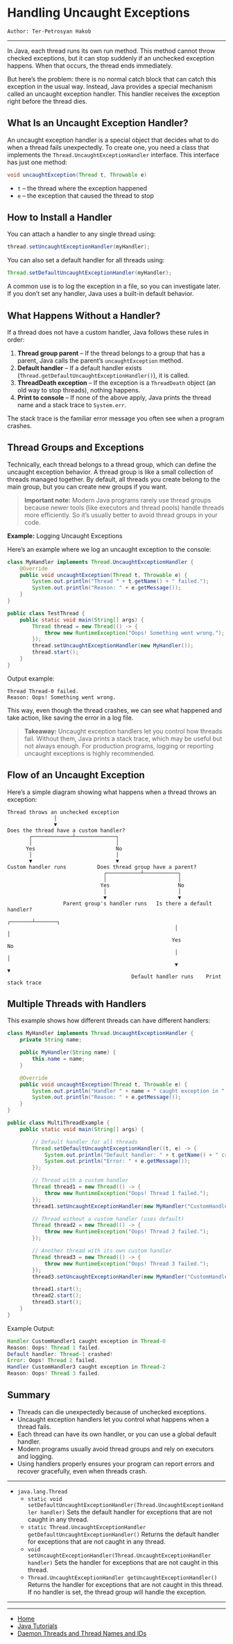# Handling Uncaught Exceptions

```
Author: Ter-Petrosyan Hakob
```

---

In Java, each thread runs its own run method. This method cannot throw checked exceptions, but it can stop suddenly if an unchecked exception happens. 
When that occurs, the thread ends immediately.

But here’s the problem: there is no normal catch block that can catch this exception in the usual way. Instead, Java provides a special mechanism called an uncaught exception handler. This handler receives the exception right before the thread dies.

## What Is an Uncaught Exception Handler?

An uncaught exception handler is a special object that decides what to do when a thread fails unexpectedly. 
To create one, you need a class that implements the `Thread.UncaughtExceptionHandler` interface. This interface has just one method:

```java
void uncaughtException(Thread t, Throwable e)
```

- `t` – the thread where the exception happened
- `e` – the exception that caused the thread to stop


## How to Install a Handler

You can attach a handler to any single thread using:

```java
thread.setUncaughtExceptionHandler(myHandler);
```

You can also set a default handler for all threads using:

```java
Thread.setDefaultUncaughtExceptionHandler(myHandler);
```

A common use is to log the exception in a file, so you can investigate later. If you don’t set any handler, Java uses a built-in default behavior.

## What Happens Without a Handler?

If a thread does not have a custom handler, Java follows these rules in order:

1. **Thread group parent** – If the thread belongs to a group that has a parent, Java calls the parent’s `uncaughtException` method.
2. **Default handler** – If a default handler exists (`Thread.getDefaultUncaughtExceptionHandler()`), it is called.
3. **ThreadDeath exception** – If the exception is a `ThreadDeath` object (an old way to stop threads), nothing happens.
4. **Print to console** – If none of the above apply, Java prints the thread name and a stack trace to `System.err`.

The stack trace is the familiar error message you often see when a program crashes.

## Thread Groups and Exceptions

Technically, each thread belongs to a thread group, which can define the uncaught exception behavior. A thread group is like a small collection of threads managed together. By default, all threads you create belong to the main group, but you can create new groups if you want.

> **Important note:** Modern Java programs rarely use thread groups because newer tools 
> (like executors and thread pools) handle threads more efficiently. So it’s usually better to avoid thread groups in your code.

**Example:** Logging Uncaught Exceptions

Here’s an example where we log an uncaught exception to the console:

```java
class MyHandler implements Thread.UncaughtExceptionHandler {
    @Override
    public void uncaughtException(Thread t, Throwable e) {
        System.out.println("Thread " + t.getName() + " failed.");
        System.out.println("Reason: " + e.getMessage());
    }
}

public class TestThread {
    public static void main(String[] args) {
        Thread thread = new Thread(() -> {
            throw new RuntimeException("Oops! Something went wrong.");
        });
        thread.setUncaughtExceptionHandler(new MyHandler());
        thread.start();
    }
}
```

Output example:

```
Thread Thread-0 failed.
Reason: Oops! Something went wrong.
```

This way, even though the thread crashes, we can see what happened and take action, like saving the error in a log file.

> **Takeaway:** Uncaught exception handlers let you control how threads fail. Without them, Java prints 
> a stack trace, which may be useful but not always enough. For production programs, logging or reporting uncaught exceptions is highly recommended.


## Flow of an Uncaught Exception

Here’s a simple diagram showing what happens when a thread throws an exception:

```
Thread throws an unchecked exception
               │
               ▼
Does the thread have a custom handler?
       ┌─────────────┴─────────────┐
       │                           │
      Yes                          No
       │                           │
       ▼                           ▼
Custom handler runs          Does thread group have a parent?
                               ┌───────────┴───────────┐
                               │                       │
                              Yes                      No
                               │                       │
                               ▼                       ▼
                  Parent group's handler runs   Is there a default handler?
                                                      ┌───────┴───────┐
                                                      │               │
                                                     Yes              No
                                                      │               │
                                                      ▼               ▼
                                        Default handler runs    Print stack trace

```

## Multiple Threads with Handlers

This example shows how different threads can have different handlers:

```java
class MyHandler implements Thread.UncaughtExceptionHandler {
    private String name;

    public MyHandler(String name) {
        this.name = name;
    }

    @Override
    public void uncaughtException(Thread t, Throwable e) {
        System.out.println("Handler " + name + " caught exception in " + t.getName());
        System.out.println("Reason: " + e.getMessage());
    }
}

public class MultiThreadExample {
    public static void main(String[] args) {

        // Default handler for all threads
        Thread.setDefaultUncaughtExceptionHandler((t, e) -> {
            System.out.println("Default handler: " + t.getName() + " crashed!");
            System.out.println("Error: " + e.getMessage());
        });

        // Thread with a custom handler
        Thread thread1 = new Thread(() -> {
            throw new RuntimeException("Oops! Thread 1 failed.");
        });
        thread1.setUncaughtExceptionHandler(new MyHandler("CustomHandler1"));

        // Thread without a custom handler (uses default)
        Thread thread2 = new Thread(() -> {
            throw new RuntimeException("Oops! Thread 2 failed.");
        });

        // Another thread with its own custom handler
        Thread thread3 = new Thread(() -> {
            throw new RuntimeException("Oops! Thread 3 failed.");
        });
        thread3.setUncaughtExceptionHandler(new MyHandler("CustomHandler3"));

        thread1.start();
        thread2.start();
        thread3.start();
    }
}
```

Example Output:

```java
Handler CustomHandler1 caught exception in Thread-0
Reason: Oops! Thread 1 failed.
Default handler: Thread-1 crashed!
Error: Oops! Thread 2 failed.
Handler CustomHandler3 caught exception in Thread-2
Reason: Oops! Thread 3 failed.
```

## Summary
- Threads can die unexpectedly because of unchecked exceptions.
- Uncaught exception handlers let you control what happens when a thread fails.
- Each thread can have its own handler, or you can use a global default handler.
- Modern programs usually avoid thread groups and rely on executors and logging.
- Using handlers properly ensures your program can report errors and recover gracefully, even when threads crash.

---

- `java.lang.Thread`
    - `static void setDefaultUncaughtExceptionHandler(Thread.UncaughtExceptionHandler handler)`  Sets the default handler for exceptions that are not caught in any thread.
    - `static Thread.UncaughtExceptionHandler getDefaultUncaughtExceptionHandler()` Returns the default handler for exceptions that are not caught in any thread.
    - `void setUncaughtExceptionHandler(Thread.UncaughtExceptionHandler handler)` Sets the handler for exceptions that are not caught in this thread.
    - `Thread.UncaughtExceptionHandler getUncaughtExceptionHandler()` Returns the handler for exceptions that are not caught in this thread.  
      If no handler is set, the thread group will handle the exception.

---


---

- [Home](./../../README.md)
- [Java Tutorials](./../tutorials.md)
- [Daemon Threads and Thread Names and IDs](./6_Daemon_Threads_and_Thread_Names_and_IDs.md)